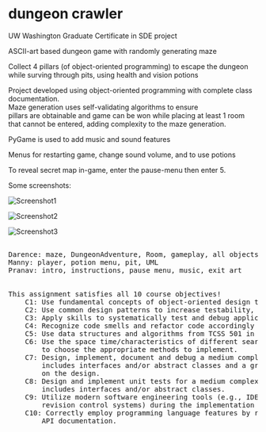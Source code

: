 # dungeon crawler

  
UW Washington Graduate Certificate in SDE project  
  
ASCII-art based dungeon game with randomly generating maze  
  
Collect 4 pillars (of object-oriented programming) to escape the dungeon  
while surving through pits, using health and vision potions  
  
Project developed using object-oriented programming with complete class documentation.  
Maze generation uses self-validating algorithms to ensure  
pillars are obtainable and game can be won while placing at least 1 room  
that cannot be entered, adding complexity to the maze generation.  
  
PyGame is used to add music and sound features  
  
Menus for restarting game, change sound volume, and to use potions  
  
To reveal secret map in-game, enter the pause-menu then enter 5.  

Some screenshots:  

![Screenshot1](https://github.com/darenceT/dungeon/tree/main/docs/screenshot1.png)  
  
![Screenshot2](https://github.com/darenceT/dungeon/tree/main/docs/screenshot1.png)  
  
![Screenshot3](https://github.com/darenceT/dungeon/tree/main/docs/screenshot1.png)  

  
  
<pre>

Darence: maze, DungeonAdventure, Room, gameplay, all objects, UML, sound & pause menu, art
Manny: player, potion menu, pit, UML
Pranav: intro, instructions, pause menu, music, exit art


This assignment satisfies all 10 course objectives! 
    C1: Use fundamental concepts of object-oriented design to write modular, extensible code
    C2: Use common design patterns to increase testability, readability, and maintainability of code
    C3: Apply skills to systematically test and debug applications
    C4: Recognize code smells and refactor code accordingly
    C5: Use data structures and algorithms from TCSS 501 in programming applications
    C6: Use the space time/characteristics of different search and sorting algorithms learned in TCSS 501
        to choose the appropriate methods to implement.
    C7: Design, implement, document and debug a medium complexity program with an object hierarchy that
        includes interfaces and/or abstract classes and a graphical user interface, given some guidance 
        on the design.
    C8: Design and implement unit tests for a medium complexity program with an object hierarchy that
        includes interfaces and/or abstract classes.
    C9: Utilize modern software engineering tools (e.g., IDEs, static checkers, unit testing frameworks,
        revision control systems) during the implementation of a medium complexity program.
    C10: Correctly employ programming language features by reading and interpreting the associated published
        API documentation.
</pre>
